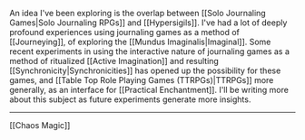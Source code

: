 An idea I've been exploring is the overlap between [[Solo Journaling Games|Solo Journaling RPGs]] and [[Hypersigils]]. I've had a lot of deeply profound experiences using journaling games as a method of [[Journeying]], of exploring the [[Mundus Imaginalis|Imaginal]]. Some recent experiments in using the interactive nature of journaling games as a method of ritualized [[Active Imagination]] and resulting [[Synchronicity|Synchronicities]] has opened up the possibility for these games, and [[Table Top Role Playing Games (TTRPGs)|TTRPGs]] more generally, as an interface for [[Practical Enchantment]]. I'll be writing more about this subject as future experiments generate more insights. 

---
[[Chaos Magic]]
